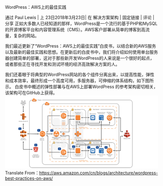 WordPress：AWS上的最佳实践

通过 Paul Lewis | 上 23日2018年3月23日| 在 解决方案架构 | 固定链接 | 评论 | 分享 正如大多数人已经知道的那样，WordPress是一个流行的基于PHP和MySQL的开源博客平台和内容管理系统（CMS）。AWS客户部署从简单的博客到高流量，复杂的网站。

我们最近更新了“WordPress：AWS上的最佳实践”白皮书，以结合新的AWS服务以及最新的最佳实践和思想。在更新后的白皮书中，我们将介绍如何使用单台服务器创建简单的部署，这对于那些新开发WordPress的人来说是一个很好的起点，或者那些正在寻找开发和测试环境的经济高效解决方案的人。

我们还着眼于将典型的WordPress网站的各个组件分离出来，以提高性能，弹性和成本效率，最终形成一个高度可用，多服务器，可伸缩的体系结构，如下图所示。 白皮书中概述的弹性部署与在AWS上部署WordPress 的参考架构密切相关，该架构可在GitHub上获得。
![](images/wordpress-on-aws.png)
Translate From：https://aws.amazon.com/cn/blogs/architecture/wordpress-best-practices-on-aws/
